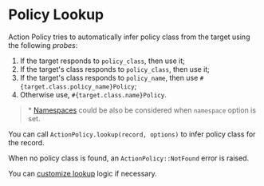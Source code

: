 # Policy Lookup

Action Policy tries to automatically infer policy class from the target using the following _probes_:

1. If the target responds to `policy_class`, then use it;
2. If the target's class responds to `policy_class`, then use it;
3. If the target's class responds to `policy_name`, then use `#{target.class.policy_name}Policy`;
4. Otherwise use, `#{target.class.name}Policy`.

> \* [Namespaces](namespaces.md) could be also be considered when `namespace` option is set.

You can call `ActionPolicy.lookup(record, options)` to infer policy class for the record.

When no policy class is found, an `ActionPolicy::NotFound` error is raised.

You can [customize lookup](custom_lookup_chain.md) logic if necessary.
